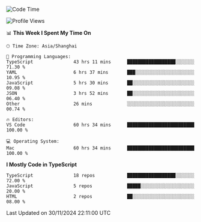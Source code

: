 <!--START_SECTION:waka-->
![Code Time](http://img.shields.io/badge/Code%20Time-7%2C014%20hrs%2015%20mins-blue)

![Profile Views](http://img.shields.io/badge/Profile%20Views-0-blue)

📊 **This Week I Spent My Time On** 

```text
🕑︎ Time Zone: Asia/Shanghai

💬 Programming Languages: 
TypeScript               43 hrs 11 mins      ██████████████████░░░░░░░   71.30 % 
YAML                     6 hrs 37 mins       ███░░░░░░░░░░░░░░░░░░░░░░   10.95 % 
JavaScript               5 hrs 30 mins       ██░░░░░░░░░░░░░░░░░░░░░░░   09.08 % 
JSON                     3 hrs 52 mins       ██░░░░░░░░░░░░░░░░░░░░░░░   06.40 % 
Other                    26 mins             ░░░░░░░░░░░░░░░░░░░░░░░░░   00.74 % 

🔥 Editors: 
VS Code                  60 hrs 34 mins      █████████████████████████   100.00 % 

💻 Operating System: 
Mac                      60 hrs 34 mins      █████████████████████████   100.00 % 
```

**I Mostly Code in TypeScript** 

```text
TypeScript               18 repos            ██████████████████░░░░░░░   72.00 % 
JavaScript               5 repos             █████░░░░░░░░░░░░░░░░░░░░   20.00 % 
HTML                     2 repos             ██░░░░░░░░░░░░░░░░░░░░░░░   08.00 % 
```




 Last Updated on 30/11/2024 22:11:00 UTC
<!--END_SECTION:waka-->
